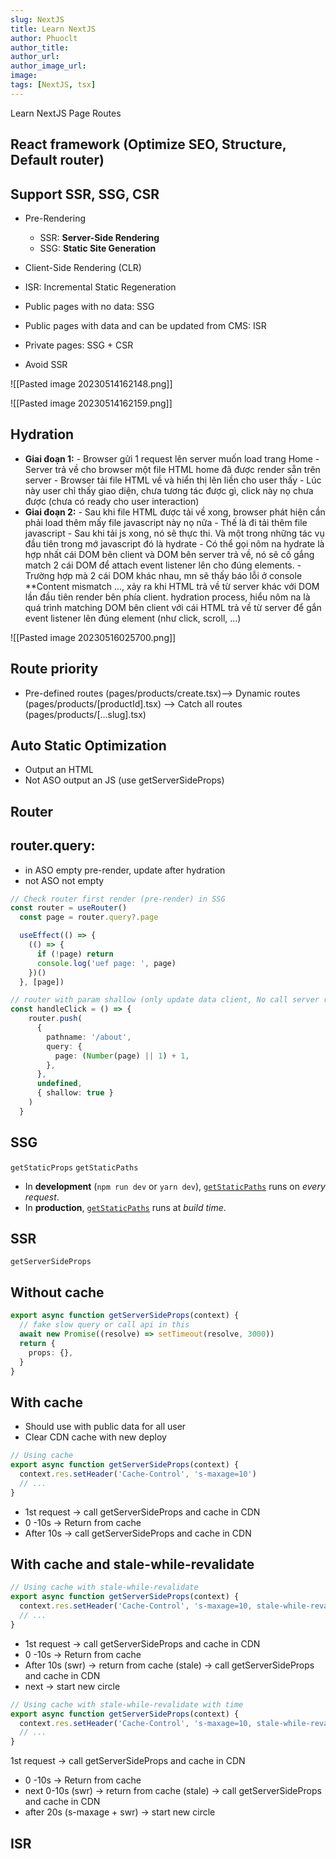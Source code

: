 ```yaml
---
slug: NextJS
title: Learn NextJS
author: Phuoclt
author_title:
author_url:
author_image_url:
image:
tags: [NextJS, tsx]
---
```


Learn NextJS Page Routes

<!-- truncate-->

## React framework (Optimize SEO, Structure, Default router)

## Support SSR, SSG, CSR
- Pre-Rendering
	- SSR: **Server-Side Rendering**
	- SSG: **Static Site Generation**
- Client-Side Rendering (CLR)
- ISR: Incremental Static Regeneration

- Public pages with no data: SSG
- Public pages with data and can be updated from CMS: ISR
- Private pages: SSG + CSR
- Avoid SSR

![[Pasted image 20230514162148.png]]

![[Pasted image 20230514162159.png]]

## Hydration
- **Giai đoạn 1:** - Browser gửi 1 request lên server muốn load trang Home - Server trả về cho browser một file HTML home đã được render sẵn trên server - Browser tải file HTML về và hiển thị lên liền cho user thấy - Lúc này user chỉ thấy giao diện, chưa tương tác được gì, click này nọ chưa được (chưa có ready cho user interaction)
- **Giai đoạn 2:** - Sau khi file HTML được tải về xong, browser phát hiện cần phải load thêm mấy file javascript này nọ nữa - Thế là đi tải thêm file javascript - Sau khi tải js xong, nó sẽ thực thi. Và một trong những tác vụ đầu tiên trong mớ javascript đó là hydrate - Có thể gọi nôm na hydrate là hợp nhất cái DOM bên client và DOM bên server trả về, nó sẽ cố gắng match 2 cái DOM để attach event listener lên cho đúng elements. - Trường hợp mà 2 cái DOM khác nhau, mn sẽ thấy báo lỗi ở console **Content mismatch ..., xảy ra khi HTML trả về từ server khác với DOM lần đầu tiên render bên phía client. hydration process, hiểu nôm na là quá trình matching DOM bên client với cái HTML trả về từ server để gắn event listener lên đúng element (như click, scroll, ...)

![[Pasted image 20230516025700.png]]

## Route priority
- Pre-defined routes (pages/products/create.tsx)--> Dynamic  routes (pages/products/[productId].tsx) --> Catch all routes (pages/products/[...slug].tsx)

## Auto Static Optimization
- Output an HTML
- Not ASO output an JS (use getServerSideProps)

## Router
## router.query:
- in ASO empty pre-render, update after hydration
- not ASO not empty
```ts
// Check router first render (pre-render) in SSG
const router = useRouter()
  const page = router.query?.page

  useEffect(() => {
    (() => {
      if (!page) return
      console.log('uef page: ', page)
    })()
  }, [page])
```
```ts
// router with param shallow (only update data client, No call server return new html or json)
const handleClick = () => {
    router.push(
      {
        pathname: '/about',
        query: {
          page: (Number(page) || 1) + 1,
        },
      },
      undefined,
      { shallow: true }
    )
  }
```

## SSG
`getStaticProps`
`getStaticPaths`
-   In **development** (`npm run dev` or `yarn dev`), [`getStaticPaths`](https://nextjs.org/docs/basic-features/data-fetching#getstaticpaths-static-generation) runs on _every request_.
-   In **production**, [`getStaticPaths`](https://nextjs.org/docs/basic-features/data-fetching#getstaticpaths-static-generation) runs at _build time_.
## SSR
`getServerSideProps`
## Without cache
```ts
export async function getServerSideProps(context) {
  // fake slow query or call api in this
  await new Promise((resolve) => setTimeout(resolve, 3000))
  return {
    props: {},
  }
}
```
## With cache
- Should use with public data for all user
- Clear CDN cache with new deploy
```ts
// Using cache
export async function getServerSideProps(context) {
  context.res.setHeader('Cache-Control', 's-maxage=10')
  // ...
}
```
- 1st request -> call getServerSideProps and cache in CDN
- 0 -10s -> Return from cache
- After 10s -> call getServerSideProps and cache in CDN
## With cache and stale-while-revalidate
```ts
// Using cache with stale-while-revalidate
export async function getServerSideProps(context) {
  context.res.setHeader('Cache-Control', 's-maxage=10, stale-while-revalidate')
  // ...
}
```
- 1st request -> call getServerSideProps and cache in CDN
- 0 -10s -> Return from cache
- After 10s (swr) -> return from cache (stale) -> call getServerSideProps and cache in CDN
- next -> start new circle
```ts
// Using cache with stale-while-revalidate with time
export async function getServerSideProps(context) {
  context.res.setHeader('Cache-Control', 's-maxage=10, stale-while-revalidate=100')
  // ...
}
```
 1st request -> call getServerSideProps and cache in CDN
- 0 -10s -> Return from cache
- next 0-10s (swr) -> return from cache (stale) -> call getServerSideProps and cache in CDN
- after 20s (s-maxage + swr) -> start new circle

## ISR

